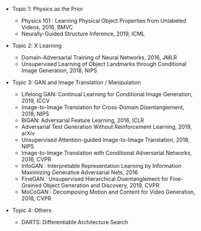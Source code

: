 - Topic 1: Physics as the Prior
  - Physics 101 : Learning Physical Object Properties from Unlabeled Videos, 2016, BMVC
  - Neurally-Guided Structure Inference, 2019, ICML

- Topic 2: X Learning
  - Domain-Adversarial Training of Neural Networks, 2016, JMLR
  - Unsupervised Learning of Object Landmarks through Conditional Image Generation, 2018, NIPS

- Topic 3: GAN and Image Translation / Manipulation
  - Lifelong GAN: Continual Learning for Conditional Image Generation, 2019, ICCV
  - Image-to-Image Translation for Cross-Domain Disentanglement, 2018, NIPS
  - BiGAN: Adversarial Feature Learning, 2016, ICLR
  - Adversarial Text Generation Without Reinforcement Learning, 2019, arXiv
  - Unsupervised Attention-guided Image-to-Image Translation, 2018, NIPS
  - Image-to-Image Translation with Conditional Adversarial Networks, 2016, CVPR
  - InfoGAN : Interpretable Representation Learning by Information Maximizing Generative Adversarial Nets, 2016
  - FineGAN : Unsupervised Hierarchical Disentanglement for Fine-Grained Object Generation and Discovery, 2019, CVPR
  - MoCoGAN : Decomposing Motion and Content for Video Generation, 2018, CVPR
  
- Topic 4: Others
  - DARTS: Differentiable Architecture Search
